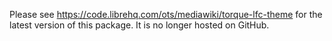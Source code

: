 Please see https://code.librehq.com/ots/mediawiki/torque-lfc-theme for the latest version of this package.
It is no longer hosted on GitHub. 
